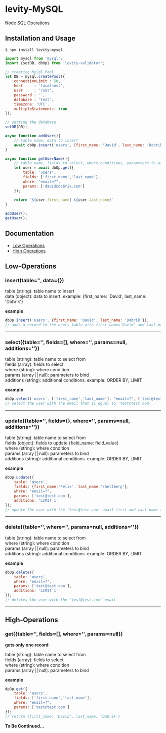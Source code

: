 # levity-MySQL
Node SQL Operations

## Installation and Usage

```
$ npm install levity-mysql
```

```javascript
import mysql from 'mysql';
import {setDB, dbOp} from 'levity-validator';

// creating MySql Pool
let DB = mysql.createPool({
	connectionLimit : 50,
	host     : 'localhost',
	user     : 'root',
	password : '',
	database : 'test',
	timezone: 'UTC',
	multipleStatements: true
});

// setting the database
setDB(DB);

async function addUser(){
	// table name, data to insert
	await dbOp.insert('users', {first_name: 'David', last_name: 'Dobrik', email: 'david@dobrik.com'});
}

async function getUserName(){
	// table name, fields to select, where conditions, parameters to assign
	let user = await dbOp.get({
		table: 'users',
		fields: ['first_name','last_name'],
		where: "email=?",
		params: ['david@dobrik.com']
	});
	
	return `${user.first_name} ${user.last_name}`
}

addUser();
getUser();
```

## Documentation

- [Low Operations](README.md#Low-Operations)
- [High Operations](README.md#High-operations)

## Low-Operations

### insert(table='', data={})

table (string): table name to insert<br>
data (object): data to insert. example: {first_name: 'David', last_name: 'Dobrik'}

**example**
```javascript
dbOp.insert('users', {first_name: 'David', last_name: 'Dobrik'});
// adds a record to the users table with first_name='David' and last_name='Dobrik'
```

<hr>

### select({table='', fields=[], where='', params=null, additions=''})

table (string): table name to select from<br>
fields (array): fields to select<br>
where (string): where condition<br>
params (array || null): parameters to bind<br>
additions (string): additional conditions. example: ORDER BY, LIMIT<br>

**example**
```javascript
dbOp.select('users', ['first_name','last_name'], "email=?", ['test@test.com'], 'LIMIT 1');
// select the user with the email that is equal to 'test@test.com'
```

<hr>

### update({table='', fields={}, where='', params=null, additions=''})

table (string): table name to select from<br>
fields (object): fields to update {field_name: field_value}<br>
where (string): where condition<br>
params (array || null): parameters to bind<br>
additions (string): additional conditions. example: ORDER BY, LIMIT<br>

**example**
```javascript
dbOp.update({
	table: 'users',
	fields: {first_name:'Felix', last_name:'shellberg'},
	where: "email=?",
	params: ['test@test.com'],
	additions: 'LIMIT 1'
});
// update the user with the 'test@test.com' email first and last name to felix shellberg
```

<hr>

### delete({table='', where='', params=null, additions=''})

table (string): table name to select from<br>
where (string): where condition<br>
params (array || null): parameters to bind<br>
additions (string): additional conditions. example: ORDER BY, LIMIT<br>

**example**
```javascript
dbOp.delete({
	table: 'users',
	where: "email=?",
	params: ['test@test.com'],
	additions: 'LIMIT 1'
});
// deletes the user with the 'test@test.com' email
```

<hr>

## High-Operations

### get({table='', fields=[], where='', params=null})

**gets only one record**

table (string): table name to select from<br>
fields (array): fields to select<br>
where (string): where condition<br>
params (array || null): parameters to bind<br>

**example**
```javascript
dpOp.get({
	table: 'users',
	fields: ['first_name','last_name'],
	where: "email=?",
	params: ['test@test.com']
});
// return {first_name: 'David', last_name: 'Dobrik'}
```

**To Be Continued...**